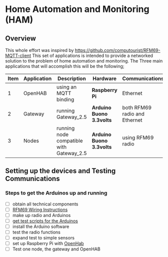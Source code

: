# Home Automation and Monitoring (HAM)
## Overview
This whole effort was inspired by https://github.com/computourist/RFM69-MQTT-client
This set of applications is intended to provide a networked solution to the problem of home automation and monitoring. The Three main applications that will accomplish this will be the following;

|Item| Application|Description|Hardware|Communications|Quantity|
|-----------|----------|-------------|----------|------------|----------|
|1| OpenHAB| using an MQTT binding| <b>Raspberry Pi</b>|Ethernet|1|
|2| Gateway| running Gateway_2.5| <b>Arduino Buono 3.3volts</b>| both RFM69 radio and Ethernet|1|
|3| Nodes| running node compatible with Gateway_2.5| <b>Arduino Buono 3.3volts</b>| using RFM69 radio|multiple|

## Setting up the devices and Testing Communications


### Steps to get the Arduinos up and running
- [ ] obtain all technical components
- [ ] [RFM69 Wiring Instructions](https://github.com/shulist/HAM/blob/master/HAM_0.01/RFM%20Wiring.png)
- [ ] make up radio and Arduinos
- [ ] [get test scripts for the Arduinos](https://github.com/andySigler/RFm69-Examples)
- [ ] install the Arduino software
- [ ] test the radio functions
- [ ] expand test to simple sensors
- [ ] set up Raspberry Pi with [OpenHab](https://www.openhab.org/download/)
- [ ] Test one node, the gateway and OpenHAB
